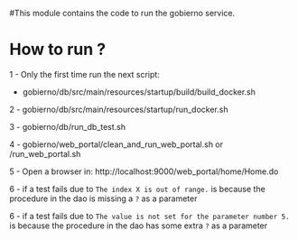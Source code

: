 #This module contains the code to run the gobierno service.


# How to run ?

1 - Only the first time run the next script:
- gobierno/db/src/main/resources/startup/build/build_docker.sh

2 - gobierno/db/src/main/resources/startup/run_docker.sh

3 - gobierno/db/run_db_test.sh 

4 - gobierno/web_portal/clean_and_run_web_portal.sh or /run_web_portal.sh 

5 - Open a browser in: http://localhost:9000/web_portal/home/Home.do

6 - if a test fails due to `The index X is out of range.` is because 
    the procedure in the dao is missing a `?` as a parameter
    
6 - if a test fails due to `The value is not set for the parameter number 5.` is because 
    the procedure in the dao has some extra `?` as a parameter
